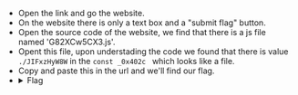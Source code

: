 - Open the link and go the website.
- On the website there is only a text box and a "submit flag" button.
- Open the source code of the website, we find that there is a js file named 'G82XCw5CX3.js'.
- Opent this file, upon understading the code we found that there is value `./JIFxzHyW8W` in the `const _0x402c ` which looks like a file.
- Copy and paste this in the url and we'll find our flag. 
- <details> 
  <summary>Flag</summary>
	picoCTF{c733fda95299a16681f37b3ff09f901c}
  </details>
